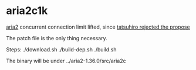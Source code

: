 # aria2c1k
[aria2](https://aria2.github.io/) concurrent connection limit lifted, since [tatsuhiro rejected the propose](https://github.com/aria2/aria2/issues/729)

The patch file is the only thing necessary.

Steps:
./download.sh
./build-dep.sh
./build.sh

The binary will be under ../aria2-1.36.0/src/aria2c
